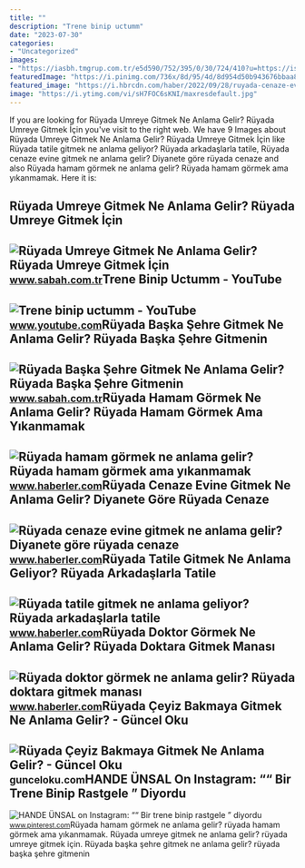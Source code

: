 ```yaml
---
title: ""
description: "Trene binip uctumm"
date: "2023-07-30"
categories:
- "Uncategorized"
images:
- "https://iasbh.tmgrup.com.tr/e5d590/752/395/0/30/724/410?u=https://isbh.tmgrup.com.tr/sbh/2022/05/26/ruyada-umreye-gitmek-ne-anlama-gelir-ruyada-umreye-gitmek-icin-hazirlanmak-yola-cikmak-anlami-1653567786046.jpg"
featuredImage: "https://i.pinimg.com/736x/8d/95/4d/8d954d50b943676bbaa890f013988537.jpg"
featured_image: "https://i.hbrcdn.com/haber/2022/09/28/ruyada-cenaze-evine-gitmek-ne-anlama-gelir-15316438_2249_amp.jpg"
image: "https://i.ytimg.com/vi/sH7FOC6sKNI/maxresdefault.jpg"
---
```


If you are looking for Rüyada Umreye Gitmek Ne Anlama Gelir? Rüyada Umreye Gitmek İçin you've visit to the right web. We have 9 Images about Rüyada Umreye Gitmek Ne Anlama Gelir? Rüyada Umreye Gitmek İçin like Rüyada tatile gitmek ne anlama geliyor? Rüyada arkadaşlarla tatile, Rüyada cenaze evine gitmek ne anlama gelir? Diyanete göre rüyada cenaze and also Rüyada hamam görmek ne anlama gelir? Rüyada hamam görmek ama yıkanmamak. Here it is:

Rüyada Umreye Gitmek Ne Anlama Gelir? Rüyada Umreye Gitmek İçin
---------------------------------------------------------------

 ![Rüyada Umreye Gitmek Ne Anlama Gelir? Rüyada Umreye Gitmek İçin](https://iasbh.tmgrup.com.tr/e5d590/752/395/0/30/724/410?u=https://isbh.tmgrup.com.tr/sbh/2022/05/26/ruyada-umreye-gitmek-ne-anlama-gelir-ruyada-umreye-gitmek-icin-hazirlanmak-yola-cikmak-anlami-1653567786046.jpg) <small>www.sabah.com.tr</small>Trene Binip Uctumm - YouTube
----------------------------

 ![Trene binip uctumm - YouTube](https://i.ytimg.com/vi/sH7FOC6sKNI/maxresdefault.jpg) <small>www.youtube.com</small>Rüyada Başka Şehre Gitmek Ne Anlama Gelir? Rüyada Başka Şehre Gitmenin
----------------------------------------------------------------------

 ![Rüyada Başka Şehre Gitmek Ne Anlama Gelir? Rüyada Başka Şehre Gitmenin](https://iasbh.tmgrup.com.tr/e4bee1/752/395/0/0/724/380?u=https://isbh.tmgrup.com.tr/sbh/2022/07/21/ruyada-baska-sehre-gitmek-ne-anlama-gelir-ruyada-baska-sehre-gitmenin-anlami-1658386435693.jpg) <small>www.sabah.com.tr</small>Rüyada Hamam Görmek Ne Anlama Gelir? Rüyada Hamam Görmek Ama Yıkanmamak
-----------------------------------------------------------------------

 ![Rüyada hamam görmek ne anlama gelir? Rüyada hamam görmek ama yıkanmamak](https://i.hbrcdn.com/haber/2022/01/21/ruyada-hamam-gormek-ne-anlama-gelir-ruyada-hamam-14683530_6285_amp.jpg) <small>www.haberler.com</small>Rüyada Cenaze Evine Gitmek Ne Anlama Gelir? Diyanete Göre Rüyada Cenaze
-----------------------------------------------------------------------

 ![Rüyada cenaze evine gitmek ne anlama gelir? Diyanete göre rüyada cenaze](https://i.hbrcdn.com/haber/2022/09/28/ruyada-cenaze-evine-gitmek-ne-anlama-gelir-15316438_2249_amp.jpg) <small>www.haberler.com</small>Rüyada Tatile Gitmek Ne Anlama Geliyor? Rüyada Arkadaşlarla Tatile
------------------------------------------------------------------

 ![Rüyada tatile gitmek ne anlama geliyor? Rüyada arkadaşlarla tatile](https://i.hbrcdn.com/haber/2022/10/07/ruyada-tatile-gitmek-ne-anlama-geliyor-ruyada-15341341_2677_amp.jpg) <small>www.haberler.com</small>Rüyada Doktor Görmek Ne Anlama Gelir? Rüyada Doktara Gitmek Manası
------------------------------------------------------------------

 ![Rüyada doktor görmek ne anlama gelir? Rüyada doktara gitmek manası](https://i.hbrcdn.com/haber/2020/10/21/ruyada-doktor-gormek-ne-anlama-gelir-ruyada-13682592_9821_amp.jpg) <small>www.haberler.com</small>Rüyada Çeyiz Bakmaya Gitmek Ne Anlama Gelir? - Güncel Oku
---------------------------------------------------------

 ![Rüyada Çeyiz Bakmaya Gitmek Ne Anlama Gelir? - Güncel Oku](https://gunceloku.com/uploads/ruyada-ceyiz-bakmaya-gitmek-ne-anlama-gelir-627f8071cd64a.jpg) <small>gunceloku.com</small>HANDE ÜNSAL On Instagram: ““ Bir Trene Binip Rastgele ” Diyordu
---------------------------------------------------------------

 ![HANDE ÜNSAL on Instagram: ““ Bir trene binip rastgele ” diyordu](https://i.pinimg.com/736x/8d/95/4d/8d954d50b943676bbaa890f013988537.jpg) <small>www.pinterest.com</small>Rüyada hamam görmek ne anlama gelir? rüyada hamam görmek ama yıkanmamak. Rüyada umreye gitmek ne anlama gelir? rüyada umreye gitmek i̇çin. Rüyada başka şehre gitmek ne anlama gelir? rüyada başka şehre gitmenin
